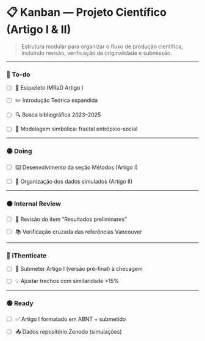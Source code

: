 # 📋 Kanban — Projeto Científico (Artigo I & II)

> Estrutura modular para organizar o fluxo de produção científica, incluindo revisão, verificação de originalidade e submissão.

---

### 🔵 To-do

- [ ] 📄 Esqueleto IMRaD Artigo I

- [ ] ✏️ Introdução Teórica expandida

- [ ] 🔍 Busca bibliográfica 2023–2025

- [ ] 🧠 Modelagem simbólica: fractal entrópico-social

---

### 🟡 Doing

- [ ] ⌨️ Desenvolvimento da seção Métodos (Artigo I)

- [ ] 🧬 Organização dos dados simulados (Artigo II)

---

### 🟠 Internal Review

- [ ] 👀 Revisão do item “Resultados preliminares”

- [ ] 📚 Verificação cruzada das referências Vancouver

---

### 🔴 iThenticate

- [ ] 🔎 Submeter Artigo I (versão pré-final) à checagem

- [ ] 💡 Ajustar trechos com similaridade >15%

---

### 🟢 Ready

- [ ] ✅ Artigo I formatado em ABNT + submetido

- [ ] 📤 Dados repositório Zenodo (simulações)
